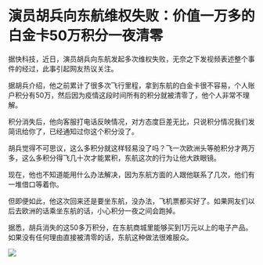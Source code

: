 

# 演员胡兵向东航维权失败：价值一万多的白金卡50万积分一夜清零

据快科技，近日，演员胡兵向东航发起多次维权失败，无奈之下发视频表述整个事件的经过，此事引起网友热议关注。

据胡兵介绍，他之前累计了很多次飞行里程，拿到东航的白金卡很不容易，个人账户积分有50万，然后因为疫情这段时间所有的积分就被清零了，他个人非常不理解。

积分消失后，他向客服打电话反映情况，对方态度巨差无比，只说积分情况我们发简讯给你了，已经通知过你这个积分没了。

胡兵觉得不可思议，这么多积分就这样轻易没了吗？飞一次欧洲头等舱积分才两万多，这么多积分得飞几十次才能累积，东航这次的行为让他大跌眼镜。

现在，他也不知道能用什么办法解决，因为东航方面的人跟他联系了几次，他们有一堆借口等着你。

但即便如此，他这次回来还是要坐东航，没办法，飞机票都买好了。如果网友们以后去欧洲的话乘坐东航的话，小心积分一夜之间会跑掉。

据悉，胡兵消失的这50多万积分，在东航商城里能够买到1万元以上的电子产品。如果没有任何理由直接被清零的话，东航这种做法很难服众。

![](https://inews.gtimg.com/om_bt/O2oqmvo6s84hSepghBsjzXfMVmc9K33xm9Xz9D-Vy5MMwAA/1000)

